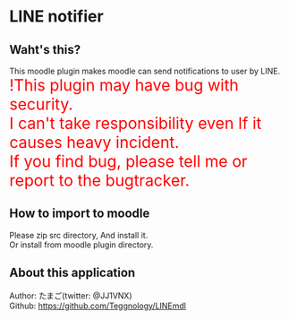 <h1>LINE notifier</h1>
    <h2>Waht's this?</h2>
        This moodle plugin makes moodle can send notifications to user by LINE.<br>
        <span style="color:#ff0000;font-size:2em;">
            !This plugin may have bug with security.<br>
            I can't take responsibility even If it causes heavy incident.<br>
            If you find bug, please tell me or report to the bugtracker.
        </span>
    <h2>How to import to moodle</h2>
        Please zip src directory, And install it.<br>
        Or install from moodle plugin directory.
    <h2>About this application</h2>
    Author: たまご(twitter: @JJ1VNX)<br>
    Github: <a href='https://github.com/Teggnology/LINEmdl' target='_blank'>https://github.com/Teggnology/LINEmdl</a>
